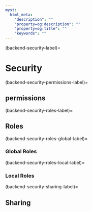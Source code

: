 ```yaml
---
myst:
  html_meta:
    "description": ""
    "property=og:description": ""
    "property=og:title": ""
    "keywords": ""
---
```


(backend-security-label)=

# Security


(backend-security-permissions-label)=

## permissions


(backend-security-roles-label)=

## Roles


(backend-security-roles-global-label)=

### Global Roles


(backend-security-roles-local-label)=

### Local Roles


(backend-security-sharing-label)=

## Sharing

